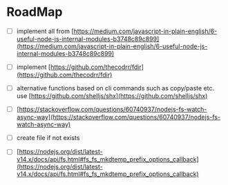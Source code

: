 # RoadMap

-   [ ] implement all from [https://medium.com/javascript-in-plain-english/6-useful-node-js-internal-modules-b3748c89c899](https://medium.com/javascript-in-plain-english/6-useful-node-js-internal-modules-b3748c89c899)

-   [ ] implement [https://github.com/thecodrr/fdir](https://github.com/thecodrr/fdir)

-   [ ] alternative functions based on cli commands such as copy/paste etc. use [https://github.com/shelljs/shx](https://github.com/shelljs/shx)

-   [ ] [https://stackoverflow.com/questions/60740937/nodejs-fs-watch-async-way](https://stackoverflow.com/questions/60740937/nodejs-fs-watch-async-way)

-   [ ] create file if not exists

-   [ ] [https://nodejs.org/dist/latest-v14.x/docs/api/fs.html#fs_fs_mkdtemp_prefix_options_callback](https://nodejs.org/dist/latest-v14.x/docs/api/fs.html#fs_fs_mkdtemp_prefix_options_callback)

